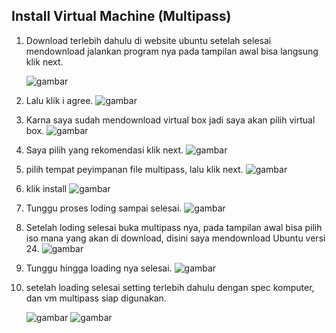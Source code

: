 ## Install Virtual Machine (Multipass)


1. Download terlebih dahulu di website ubuntu setelah selesai mendownload jalankan program nya
    pada tampilan awal bisa langsung klik next.

    ![gambar](https://github.com/Daru-Riono/devops22-dumbways-Daru_Riono/blob/main/Week%201/Day%201/Install%20multipass%20dan%20virtual%20box/img/1.png?raw=true)


2.  Lalu klik i agree.
    ![gambar](https://github.com/Daru-Riono/devops22-dumbways-Daru_Riono/blob/main/Week%201/Day%201/Install%20multipass%20dan%20virtual%20box/img/2.png?raw=true)


3.  Karna saya sudah mendownload virtual box jadi saya akan pilih virtual box.
    ![gambar](https://github.com/Daru-Riono/devops22-dumbways-Daru_Riono/blob/main/Week%201/Day%201/Install%20multipass%20dan%20virtual%20box/img/3.png?raw=true)


4.  Saya pilih yang rekomendasi klik next.
    ![gambar](https://github.com/Daru-Riono/devops22-dumbways-Daru_Riono/blob/main/Week%201/Day%201/Install%20multipass%20dan%20virtual%20box/img/4.png?raw=true)


5.  pilih tempat peyimpanan file multipass, lalu klik next.
    ![gambar](https://github.com/Daru-Riono/devops22-dumbways-Daru_Riono/blob/main/Week%201/Day%201/Install%20multipass%20dan%20virtual%20box/img/5.png?raw=true)


6.  klik install
   ![gambar](https://github.com/Daru-Riono/devops22-dumbways-Daru_Riono/blob/main/Week%201/Day%201/Install%20multipass%20dan%20virtual%20box/img/6.png?raw=true)


7.  Tunggu proses loding sampai selesai.
    ![gambar](https://github.com/Daru-Riono/devops22-dumbways-Daru_Riono/blob/main/Week%201/Day%201/Install%20multipass%20dan%20virtual%20box/img/7.png?raw=true)


8.  Setelah loding selesai buka multipass nya, pada tampilan awal bisa pilih iso mana yang akan di download, disini saya mendownload Ubuntu versi 24.
    ![gambar](https://github.com/Daru-Riono/devops22-dumbways-Daru_Riono/blob/main/Week%201/Day%201/Install%20multipass%20dan%20virtual%20box/img/18.png?raw=true)


9.  Tunggu hingga loading nya selesai.
    ![gambar](https://github.com/Daru-Riono/devops22-dumbways-Daru_Riono/blob/main/Week%201/Day%201/Install%20multipass%20dan%20virtual%20box/img/19.png?raw=true)


10. setelah loading selesai setting terlebih dahulu dengan spec komputer, dan vm multipass siap digunakan.


    ![gambar](https://github.com/Daru-Riono/devops22-dumbways-Daru_Riono/blob/main/Week%201/Day%201/Install%20multipass%20dan%20virtual%20box/img/20.png?raw=true)
    ![gambar](https://github.com/Daru-Riono/devops22-dumbways-Daru_Riono/blob/main/Week%201/Day%201/Install%20multipass%20dan%20virtual%20box/img/21.png?raw=true)







